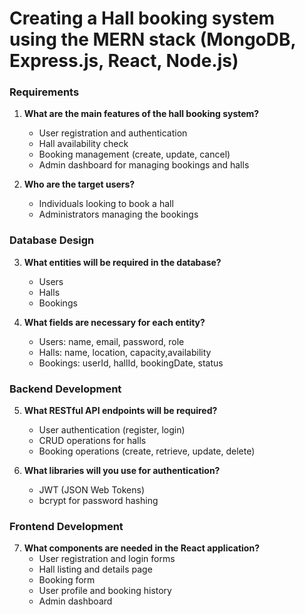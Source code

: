 # Creating a Hall booking system using the MERN stack (MongoDB, Express.js, React, Node.js)

### Requirements
1. **What are the main features of the hall booking system?**
   - User registration and authentication
   - Hall availability check
   - Booking management (create, update, cancel)
   - Admin dashboard for managing bookings and halls

2. **Who are the target users?**
   - Individuals looking to book a hall
   - Administrators managing the bookings

### Database Design
3. **What entities will be required in the database?**
   - Users
   - Halls
   - Bookings

4. **What fields are necessary for each entity?**
   - Users: name, email, password, role
   - Halls: name, location, capacity,availability
   - Bookings: userId, hallId, bookingDate, status

### Backend Development
5. **What RESTful API endpoints will be required?**
   - User authentication (register, login)
   - CRUD operations for halls
   - Booking operations (create, retrieve, update, delete)

6. **What libraries will you use for authentication?**
   - JWT (JSON Web Tokens)
   - bcrypt for password hashing

### Frontend Development
7. **What components are needed in the React application?**
   - User registration and login forms
   - Hall listing and details page
   - Booking form
   - User profile and booking history
   - Admin dashboard
